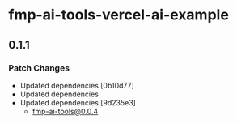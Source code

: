 # fmp-ai-tools-vercel-ai-example

## 0.1.1

### Patch Changes

- Updated dependencies [0b10d77]
- Updated dependencies
- Updated dependencies [9d235e3]
  - fmp-ai-tools@0.0.4
